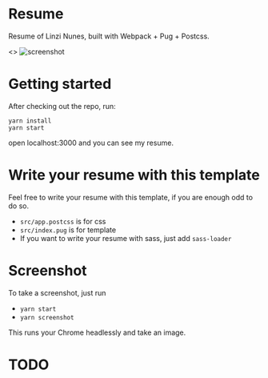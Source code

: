 # Resume

Resume of Linzi Nunes, built with Webpack + Pug + Postcss.

 <> ![screenshot](https://github.com/acro5piano/resume/blob/master/screenshot.en.png)

# Getting started

After checking out the repo, run:

```
yarn install
yarn start
```

open localhost:3000 and you can see my resume.

# Write your resume with this template

Feel free to write your resume with this template, if you are enough odd to do so.

- `src/app.postcss` is for css
- `src/index.pug` is for template
- If you want to write your resume with sass, just add `sass-loader`


# Screenshot

To take a screenshot, just run

- `yarn start`
- `yarn screenshot`

This runs your Chrome headlessly and take an image.

# TODO


